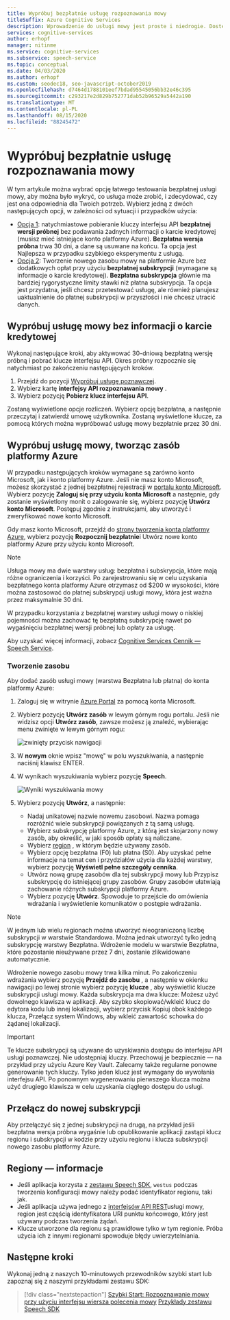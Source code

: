 ```yaml
---
title: Wypróbuj bezpłatnie usługę rozpoznawania mowy
titleSuffix: Azure Cognitive Services
description: Wprowadzenie do usługi mowy jest proste i niedrogie. Dostępne są bezpłatne opłaty za korzystanie z dwóch opcji, dzięki czemu możesz odkryć, co usługa może zrobić, i zdecydować, czy jest to odpowiednie dla Twoich potrzeb.
services: cognitive-services
author: erhopf
manager: nitinme
ms.service: cognitive-services
ms.subservice: speech-service
ms.topic: conceptual
ms.date: 04/03/2020
ms.author: erhopf
ms.custom: seodec18, seo-javascript-october2019
ms.openlocfilehash: d7464d1788101eef7bdad95545056bb32e46c395
ms.sourcegitcommit: c293217e2d829b752771dab52b96529a5442a190
ms.translationtype: MT
ms.contentlocale: pl-PL
ms.lasthandoff: 08/15/2020
ms.locfileid: "88245472"
---
```

# <a name="try-the-speech-service-for-free"></a>Wypróbuj bezpłatnie usługę rozpoznawania mowy

W tym artykule można wybrać opcję łatwego testowania bezpłatnej usługi mowy, aby można było wykryć, co usługa może zrobić, i zdecydować, czy jest ona odpowiednia dla Twoich potrzeb. Wybierz jedną z dwóch następujących opcji, w zależności od sytuacji i przypadków użycia:

- [Opcja 1](#no-card): natychmiastowe pobieranie kluczy interfejsu API **bezpłatnej wersji próbnej** bez podawania żadnych informacji o karcie kredytowej (musisz mieć istniejące konto platformy Azure). **Bezpłatna wersja próbna** trwa 30 dni, a dane są usuwane na końcu. Ta opcja jest Najlepsza w przypadku szybkiego eksperymentu z usługą.
- [Opcja 2](#new-resource): Tworzenie nowego zasobu mowy na platformie Azure bez dodatkowych opłat przy użyciu **bezpłatnej subskrypcji** (wymagane są informacje o karcie kredytowej). **Bezpłatna subskrypcja** głównie ma bardziej rygorystyczne limity stawki niż płatna subskrypcja. Ta opcja jest przydatna, jeśli chcesz przetestować usługę, ale również planujesz uaktualnienie do płatnej subskrypcji w przyszłości i nie chcesz utracić danych.

## <a name="try-the-speech-service-without-credit-card-info"></a><a id="no-card"></a>Wypróbuj usługę mowy bez informacji o karcie kredytowej

Wykonaj następujące kroki, aby aktywować 30-dniową bezpłatną wersję próbną i pobrać klucze interfejsu API. Okres próbny rozpocznie się natychmiast po zakończeniu następujących kroków.

1. Przejdź do pozycji [Wypróbuj usługę poznawczej](https://azure.microsoft.com/free/cognitive-services).
1. Wybierz kartę **interfejsy API rozpoznawania mowy** .
1. Wybierz pozycję **Pobierz klucz interfejsu API**.

Zostaną wyświetlone opcje rozliczeń. Wybierz opcję bezpłatna, a następnie przeczytaj i zatwierdź umowę użytkownika. Zostaną wyświetlone klucze, za pomocą których można wypróbować usługę mowy bezpłatnie przez 30 dni.

## <a name="try-the-speech-service-by-creating-an-azure-resource"></a><a id="new-resource"></a>Wypróbuj usługę mowy, tworząc zasób platformy Azure

W przypadku następujących kroków wymagane są zarówno konto Microsoft, jak i konto platformy Azure. Jeśli nie masz konto Microsoft, możesz skorzystać z jednej bezpłatnej rejestracji w [portalu konto Microsoft](https://account.microsoft.com/account). Wybierz pozycję **Zaloguj się przy użyciu konta Microsoft** a następnie, gdy zostanie wyświetlony monit o zalogowanie się, wybierz pozycję **Utwórz konto Microsoft**. Postępuj zgodnie z instrukcjami, aby utworzyć i zweryfikować nowe konto Microsoft.

Gdy masz konto Microsoft, przejdź do [strony tworzenia konta platformy Azure](https://azure.microsoft.com/free/ai/), wybierz pozycję **Rozpocznij bezpłatnie**i Utwórz nowe konto platformy Azure przy użyciu konto Microsoft.

> [!NOTE]
> Usługa mowy ma dwie warstwy usług: bezpłatna i subskrypcja, które mają różne ograniczenia i korzyści. Po zarejestrowaniu się w celu uzyskania bezpłatnego konta platformy Azure otrzymasz od $200 w wysokości, które można zastosować do płatnej subskrypcji usługi mowy, która jest ważna przez maksymalnie 30 dni.
>
> W przypadku korzystania z bezpłatnej warstwy usługi mowy o niskiej pojemności można zachować tę bezpłatną subskrypcję nawet po wygaśnięciu bezpłatnej wersji próbnej lub opłaty za usługę.
>
> Aby uzyskać więcej informacji, zobacz [Cognitive Services Cennik — Speech Service](https://azure.microsoft.com/pricing/details/cognitive-services/speech-services/).

### <a name="create-the-resource"></a>Tworzenie zasobu

Aby dodać zasób usługi mowy (warstwa Bezpłatna lub płatna) do konta platformy Azure:

1. Zaloguj się w witrynie [Azure Portal](https://portal.azure.com/) za pomocą konta Microsoft.

1. Wybierz pozycję **Utwórz zasób** w lewym górnym rogu portalu. Jeśli nie widzisz opcji **Utwórz zasób**, zawsze możesz ją znaleźć, wybierając menu zwinięte w lewym górnym rogu:

   ![zwinięty przycisk nawigacji](media/index/collapsed-nav.png)

1. W **nowym** oknie wpisz "mowę" w polu wyszukiwania, a następnie naciśnij klawisz ENTER.

1. W wynikach wyszukiwania wybierz pozycję **Speech**.

   ![Wyniki wyszukiwania mowy](media/index/speech-search.png)

1. Wybierz pozycję **Utwórz**, a następnie:

   - Nadaj unikatowej nazwie nowemu zasobowi. Nazwa pomaga rozróżnić wiele subskrypcji powiązanych z tą samą usługą.
   - Wybierz subskrypcję platformy Azure, z którą jest skojarzony nowy zasób, aby określić, w jaki sposób opłaty są naliczane.
   - Wybierz [region](regions.md) , w którym będzie używany zasób.
   - Wybierz opcję bezpłatna (F0) lub płatna (S0). Aby uzyskać pełne informacje na temat cen i przydziałów użycia dla każdej warstwy, wybierz pozycję **Wyświetl pełne szczegóły cennika**.
   - Utwórz nową grupę zasobów dla tej subskrypcji mowy lub Przypisz subskrypcję do istniejącej grupy zasobów. Grupy zasobów ułatwiają zachowanie różnych subskrypcji platformy Azure.
   - Wybierz pozycję **Utwórz**. Spowoduje to przejście do omówienia wdrażania i wyświetlenie komunikatów o postępie wdrażania.

> [!NOTE]
> W jednym lub wielu regionach można utworzyć nieograniczoną liczbę subskrypcji w warstwie Standardowa. Można jednak utworzyć tylko jedną subskrypcję warstwy Bezpłatna. Wdrożenie modelu w warstwie Bezpłatna, które pozostanie nieużywane przez 7 dni, zostanie zlikwidowane automatycznie.

Wdrożenie nowego zasobu mowy trwa kilka minut. Po zakończeniu wdrażania wybierz pozycję **Przejdź do zasobu** , a następnie w okienku nawigacji po lewej stronie wybierz pozycję **klucze** , aby wyświetlić klucze subskrypcji usługi mowy. Każda subskrypcja ma dwa klucze: Możesz użyć dowolnego klawisza w aplikacji. Aby szybko skopiować/wkleić klucz do edytora kodu lub innej lokalizacji, wybierz przycisk Kopiuj obok każdego klucza, Przełącz system Windows, aby wkleić zawartość schowka do żądanej lokalizacji.

> [!IMPORTANT]
> Te klucze subskrypcji są używane do uzyskiwania dostępu do interfejsu API usługi poznawczej. Nie udostępniaj kluczy. Przechowuj je bezpiecznie — na przykład przy użyciu Azure Key Vault. Zalecamy także regularne ponowne generowanie tych kluczy. Tylko jeden klucz jest wymagany do wywołania interfejsu API. Po ponownym wygenerowaniu pierwszego klucza można użyć drugiego klawisza w celu uzyskania ciągłego dostępu do usługi.

## <a name="switch-to-a-new-subscription"></a>Przełącz do nowej subskrypcji

Aby przełączyć się z jednej subskrypcji na drugą, na przykład jeśli bezpłatna wersja próbna wygaśnie lub opublikowanie aplikacji zastąpi klucz regionu i subskrypcji w kodzie przy użyciu regionu i klucza subskrypcji nowego zasobu platformy Azure.

## <a name="about-regions"></a>Regiony — informacje

- Jeśli aplikacja korzysta z [zestawu Speech SDK](speech-sdk.md), `westus` podczas tworzenia konfiguracji mowy należy podać identyfikator regionu, taki jak.
- Jeśli aplikacja używa jednego z [interfejsów API REST](rest-apis.md)usługi mowy, region jest częścią identyfikatora URI punktu końcowego, który jest używany podczas tworzenia żądań.
- Klucze utworzone dla regionu są prawidłowe tylko w tym regionie. Próba użycia ich z innymi regionami spowoduje błędy uwierzytelniania.

## <a name="next-steps"></a>Następne kroki

Wykonaj jedną z naszych 10-minutowych przewodników szybki start lub zapoznaj się z naszymi przykładami zestawu SDK:

> [!div class="nextstepaction"]
> [Szybki Start: Rozpoznawanie mowy przy użyciu interfejsu wiersza polecenia mowy](~/articles/cognitive-services/Speech-Service/quickstarts/speech-to-text-from-microphone.md?pivots=programmer-tool-spx) 
>  [Przykłady zestawu Speech SDK](speech-sdk.md#sample-source-code)
